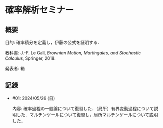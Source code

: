 # 確率解析セミナー

## 概要

目的: 確率積分を定義し，伊藤の公式を証明する．

教科書: J.-F. Le Gall, *Brownian Motion, Martingales, and Stochastic Calculus*, Springer, 2018.

発表者: 箱

## 記録

- \#01: 2024/05/26 (日)

  内容: 確率過程の一般論について復習した．（局所）有界変動過程について説明した．マルチンゲールについて復習し，局所マルチンゲールについて説明した．
